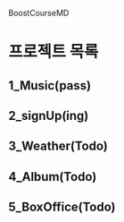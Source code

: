 BoostCourseMD

# 프로젝트 목록

## 1_Music(pass)

## 2_signUp(ing)

## 3_Weather(Todo)

## 4_Album(Todo)

## 5_BoxOffice(Todo)
